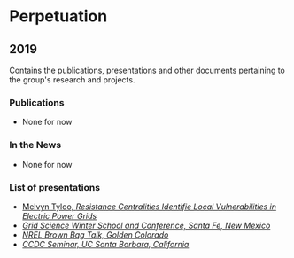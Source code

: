 # Perpetuation

## 2019

Contains the publications, presentations and other documents pertaining to the group's research and projects.

### Publications

* None for now

### In the News

* None for now

### List of presentations

*  [Melvyn Tyloo, *Resistance Centralities Identifie Local Vulnerabilities in Electric Power Grids*](https://github.com/GeeeHesso/Perpetuation/tree/master/2019/Presentations/FEPSET19_Tyloo)
* [*Grid Science Winter School and Conference, Santa Fe, New Mexico*](https://github.com/GeeeHesso/Perpetuation/tree/master/2019/Presentations/Grid_Science_Santa_Fe)
* [*NREL Brown Bag Talk, Golden Colorado*](https://github.com/GeeeHesso/Perpetuation/tree/master/2019/Presentations/NREL_Golden)
* [*CCDC Seminar, UC Santa Barbara, California*](https://github.com/GeeeHesso/Perpetuation/tree/master/2019/Presentations/UC_Santa_Barbara)
